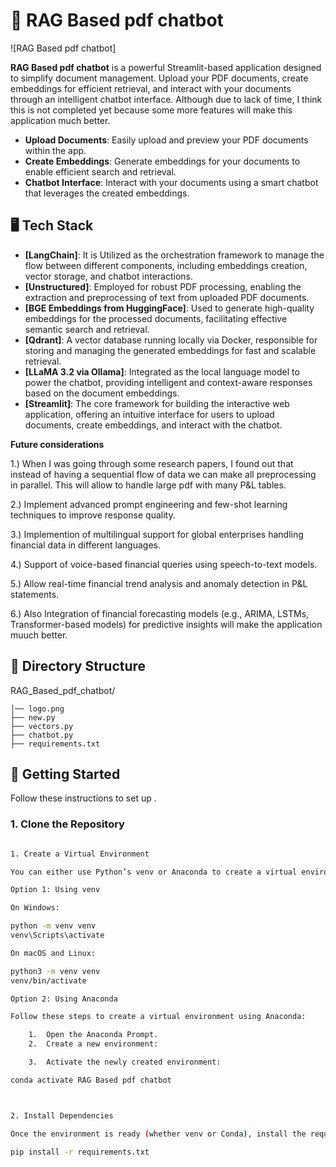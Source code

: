 # 📄 RAG Based pdf chatbot

![RAG Based pdf chatbot]

**RAG Based pdf chatbot** is a powerful Streamlit-based application designed to simplify document management. Upload your PDF documents, create embeddings for efficient retrieval, and interact with your documents through an intelligent chatbot interface. Although due to lack of time, I think this is not completed yet because some more features will make this application much better.

- **Upload Documents**: Easily upload and preview your PDF documents within the app.
- **Create Embeddings**: Generate embeddings for your documents to enable efficient search and retrieval.
- **Chatbot Interface**: Interact with your documents using a smart chatbot that leverages the created embeddings.

## 🖥️ Tech Stack

- **[LangChain]**: It is Utilized as the orchestration framework to manage the flow between different components, including embeddings creation, vector storage, and chatbot interactions.
- **[Unstructured]**: Employed for robust PDF processing, enabling the extraction and preprocessing of text from uploaded PDF documents.
- **[BGE Embeddings from HuggingFace]**: Used to generate high-quality embeddings for the processed documents, facilitating effective semantic search and retrieval.
- **[Qdrant]**: A vector database running locally via Docker, responsible for storing and managing the generated embeddings for fast and scalable retrieval.
- **[LLaMA 3.2 via Ollama]**: Integrated as the local language model to power the chatbot, providing intelligent and context-aware responses based on the document embeddings.
- **[Streamlit]**: The core framework for building the interactive web application, offering an intuitive interface for users to upload documents, create embeddings, and interact with the chatbot.

**Future considerations**

1.) When I was going through some research papers, I found out that instead of having a sequential flow of data we can make all preprocessing in parallel. This will allow to handle large pdf with many P&L tables.

2.) Implement advanced prompt engineering and few-shot learning techniques to improve response quality.

3.) Implemention of multilingual support for global enterprises handling financial data in different languages.

4.) Support of voice-based financial queries using speech-to-text models.

5.) Allow real-time financial trend analysis and anomaly detection in P&L statements.

6.) Also Integration of financial forecasting models (e.g., ARIMA, LSTMs, Transformer-based models) for predictive insights will make the application muuch better.

## 📁 Directory Structure

RAG_Based_pdf_chatbot/

```
│── logo.png
├── new.py
├── vectors.py
├── chatbot.py
├── requirements.txt
```

## 🚀 Getting Started

Follow these instructions to set up .

### 1. Clone the Repository

```bash

1. Create a Virtual Environment

You can either use Python’s venv or Anaconda to create a virtual environment for managing dependencies.

Option 1: Using venv

On Windows:

python -m venv venv
venv\Scripts\activate

On macOS and Linux:

python3 -m venv venv
venv/bin/activate

Option 2: Using Anaconda

Follow these steps to create a virtual environment using Anaconda:

	1.	Open the Anaconda Prompt.
	2.	Create a new environment:

	3.	Activate the newly created environment:

conda activate RAG Based pdf chatbot



2. Install Dependencies

Once the environment is ready (whether venv or Conda), install the required dependencies using requirements.txt:

pip install -r requirements.txt



```
